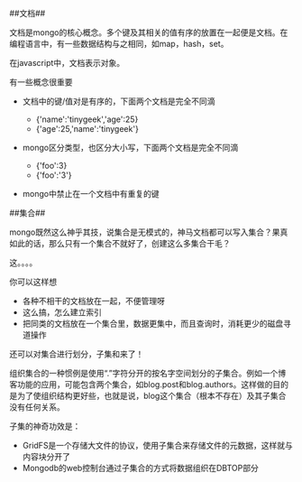##文档##

文档是mongo的核心概念。多个键及其相关的值有序的放置在一起便是文档。在编程语言中，有一些数据结构与之相同，如map，hash，set。

在javascript中，文档表示对象。

有一些概念很重要

- 文档中的键/值对是有序的，下面两个文档是完全不同滴
	- {'name':'tinygeek','age':25}
	- {'age':25,'name':'tinygeek'}

- mongo区分类型，也区分大小写，下面两个文档是完全不同滴
	- {'foo':3}
	- {'foo':'3'}

- mongo中禁止在一个文档中有重复的键

##集合##

mongo既然这么神乎其技，说集合是无模式的，神马文档都可以写入集合？果真如此的话，那么只有一个集合不就好了，创建这么多集合干毛？

这。。。。

你可以这样想

- 各种不相干的文档放在一起，不便管理呀
- 这么搞，怎么建立索引
- 把同类的文档放在一个集合里，数据更集中，而且查询时，消耗更少的磁盘寻道操作

还可以对集合进行划分，子集和来了！

组织集合的一种惯例是使用“.”字符分开的按名字空间划分的子集合。例如一个博客功能的应用，可能包含两个集合，如blog.post和blog.authors。这样做的目的是为了使组织结构更好些，也就是说，blog这个集合（根本不存在）及其子集合没有任何关系。

子集的神奇功效是：

- GridFS是一个存储大文件的协议，使用子集合来存储文件的元数据，这样就与内容块分开了
- Mongodb的web控制台通过子集合的方式将数据组织在DBTOP部分

